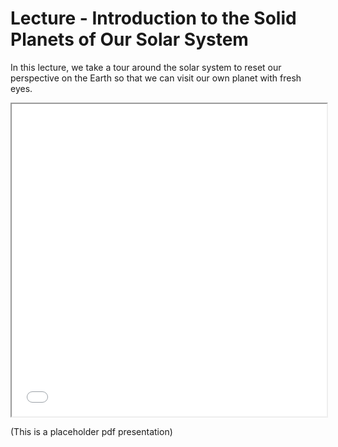 # Lecture - Introduction to the Solid Planets of Our Solar System

In this lecture, we take a tour around the solar system to reset our perspective on the Earth so that we can visit our own planet with fresh eyes.


<iframe src="../Figures/PDFs/PHYS3070_2.1_Introduction_SolidPlanets.pdf" width="100%" height="500px", allowfullscreen>
</iframe>

(This is a placeholder pdf presentation) 


<!-- 
A lecture can have some notes and a slideshow. 

<iframe src="../slideshows/example_slide_deck1.reveal.html" title="Slideshow" width=100%, height=500, allowfullscreen></iframe>

The embedding is via an `html iframe` that points to the built path (all the slides are rendered into the 
slideshows directory at the `root` level of the book)

```html
<iframe src="../slideshows/example_slide_deck1.reveal.html" title="Slideshow" width=100%, height=500, allowfullscreen></iframe>
```
-->



